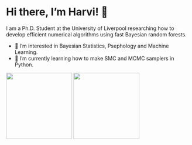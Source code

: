 # Hi there, I’m Harvi! 👋

I am a Ph.D. Student at the University of Liverpool researching how to develop efficient numerical algorithms using fast Bayesian random forests.

- 👀 I’m interested in Bayesian Statistics, Psephology and Machine Learning.
- 🌱 I’m currently learning how to make SMC and MCMC samplers in Python.

<!---
HarviLehal/HarviLehal is a ✨ special ✨ repository because its `README.md` (this file) appears on your GitHub profile.
You can click the Preview link to take a look at your changes.
--->


<div>
<img height="180em" src="https://github-readme-stats.vercel.app/api/top-langs/?username=HarviLehal&show_icons=true&hide_border=false&theme=rose_pine&langs_count=4&bg_color=DEG,2d006a,42006f,560074,6b0079,be0093" />
<img height="180em" src="https://github-readme-stats.vercel.app/api?username=HarviLehal&show_icons=true&hide_border=false&theme=rose_pine&bg_color=DEG,2d006a,42006f,560074,6b0079,be0093" />
</div>

